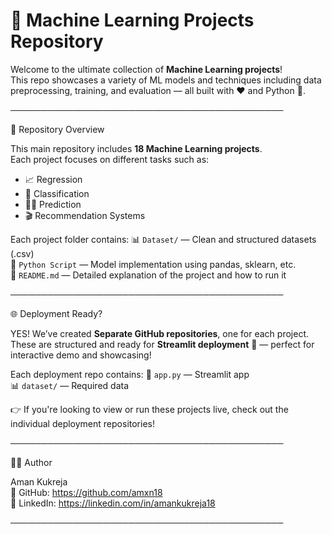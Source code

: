 # 🚀 Machine Learning Projects Repository

Welcome to the ultimate collection of **Machine Learning projects**!  
This repo showcases a variety of ML models and techniques including data preprocessing, training, and evaluation — all built with ❤️ and Python 🐍.

────────────────────────────────────────────

📂 Repository Overview

This main repository includes **18 Machine Learning projects**.  
Each project focuses on different tasks such as:
- 📈 Regression
- 🧠 Classification
- 🕵️‍♂️ Prediction
- 🎬 Recommendation Systems

Each project folder contains:
📊 `Dataset/` — Clean and structured datasets (.csv)  
🐍 `Python Script` — Model implementation using pandas, sklearn, etc.  
📄 `README.md` — Detailed explanation of the project and how to run it

────────────────────────────────────────────

🌐 Deployment Ready?

YES! We’ve created **Separate GitHub repositories**, one for each project.  
These are structured and ready for **Streamlit deployment** 🚀 — perfect for interactive demo and showcasing!

Each deployment repo contains:
📁 `app.py` — Streamlit app  
📊 `dataset/` — Required data  


👉 If you're looking to view or run these projects live, check out the individual deployment repositories!

────────────────────────────────────────────

🙋‍♂️ Author

Aman Kukreja  
🔗 GitHub: https://github.com/amxn18  
🔗 LinkedIn: https://linkedin.com/in/amankukreja18

────────────────────────────────────────────
